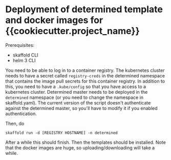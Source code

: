 # Deployment of determined template and docker images for {{cookiecutter.project_name}}

Prerequisites:

* skaffold CLI
* helm 3 CLI

You need to be able to log in to a container registry. The kubernetes cluster needs to have a secret called `registry-creds` in the determined namespace that contains the image pull secrets for this container registry.
In addition to this, you need to have a `.kube/config` so that you have access to a kubernetes cluster.
Determined master needs to be deployed in the `determined` namespace (or you need to change the namespace in skaffold.yaml). The current version of the script doesn't authenticate against the determined master, so you'll have to modify it if you enabled authentication.

Then, do

```shell
skaffold run -d [REGISTRY HOSTNAME] -n determined
```

After a while this should finish. Then the templates should be installed. Note that the docker images are huge, so uploading/downloading will take a while.